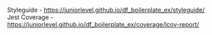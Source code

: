 Styleguide - <https://juniorlevel.github.io/df_boilerplate_ex/styleguide/> <br>
Jest Coverage - <https://juniorlevel.github.io/df_boilerplate_ex/coverage/lcov-report/>
